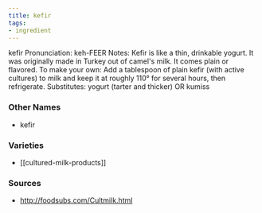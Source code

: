 ```yaml
---
title: kefir
tags:
- ingredient
---
```

kefir Pronunciation: keh-FEER Notes: Kefir is like a thin, drinkable yogurt. It was originally made in Turkey out of camel's milk. It comes plain or flavored. To make your own: Add a tablespoon of plain kefir (with active cultures) to milk and keep it at roughly 110° for several hours, then refrigerate. Substitutes: yogurt (tarter and thicker) OR kumiss

### Other Names

* kefir

### Varieties

* [[cultured-milk-products]]

### Sources
* http://foodsubs.com/Cultmilk.html
